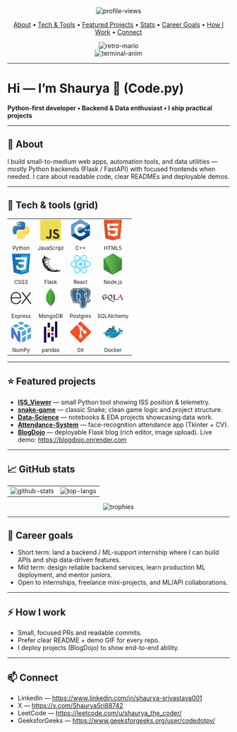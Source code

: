 <p align="center">
  <!-- visitor counter + choose one hero option (A or B) -->
  <img src="https://komarev.com/ghpvc/?username=Thunderer9506" alt="profile-views" />
</p>

<!-- NAVIGATION -->
<p align="center">
  <a href="#about">About</a> •
  <a href="#tech--tools">Tech & Tools</a> •
  <a href="#featured-projects">Featured Projects</a> •
  <a href="#github-stats">Stats</a> •
  <a href="#career-goals">Career Goals</a> •
  <a href="#how-i-work">How I Work</a> •
  <a href="#connect">Connect</a>
</p>

<!-- HERO (pick one: Option A or Option B) -->
<p align="center">
  <!-- Option A: Retro / Mario GIF -->
  <img src="https://64.media.tumblr.com/1acf3dc0425baf913f8742e03a48abda/226d5ec21f124fdc-21/s1280x1920/76ce770cca7dbb774adf9bfeabf68281419b0af4.gif" alt="retro-mario" width="720" />
  <!-- Option B: Terminal / coder GIF (keeps below for preview) -->
  <br/>
  <img src="https://media.giphy.com/media/l0MYGb1LuZ3n7dRnO/giphy.gif" alt="terminal-anim" width="720" />
</p>

---

# Hi — I’m Shaurya 👋 (Code.py)  
**Python-first developer • Backend & Data enthusiast • I ship practical projects**

---

## 🔭 About
I build small-to-medium web apps, automation tools, and data utilities — mostly Python backends (Flask / FastAPI) with focused frontends when needed. I care about readable code, clear READMEs and deployable demos.

---

## 🧰 Tech & tools (grid)
<p align="center">
  <table cellpadding="8">
    <tr align="center">
      <td><img src="https://raw.githubusercontent.com/devicons/devicon/master/icons/python/python-original.svg" width="48" /><br/><sub>Python</sub></td>
      <td><img src="https://raw.githubusercontent.com/devicons/devicon/master/icons/javascript/javascript-original.svg" width="48" /><br/><sub>JavaScript</sub></td>
      <td><img src="https://raw.githubusercontent.com/devicons/devicon/master/icons/cplusplus/cplusplus-original.svg" width="48" /><br/><sub>C++</sub></td>
      <td><img src="https://raw.githubusercontent.com/devicons/devicon/master/icons/html5/html5-original.svg" width="48" /><br/><sub>HTML5</sub></td>
    </tr>
    <tr align="center">
      <td><img src="https://raw.githubusercontent.com/devicons/devicon/master/icons/css3/css3-original.svg" width="48" /><br/><sub>CSS3</sub></td>
      <td><img src="https://raw.githubusercontent.com/devicons/devicon/master/icons/flask/flask-original.svg" width="48" /><br/><sub>Flask</sub></td>
      <td><img src="https://raw.githubusercontent.com/devicons/devicon/master/icons/react/react-original.svg" width="48" /><br/><sub>React</sub></td>
      <td><img src="https://raw.githubusercontent.com/devicons/devicon/master/icons/nodejs/nodejs-original.svg" width="48" /><br/><sub>Node.js</sub></td>
    </tr>
    <tr align="center">
      <td><img src="https://raw.githubusercontent.com/devicons/devicon/master/icons/express/express-original.svg" width="48" /><br/><sub>Express</sub></td>
      <td><img src="https://raw.githubusercontent.com/devicons/devicon/master/icons/mongodb/mongodb-original.svg" width="48" /><br/><sub>MongoDB</sub></td>
      <td><img src="https://raw.githubusercontent.com/devicons/devicon/master/icons/postgresql/postgresql-original.svg" width="48" /><br/><sub>Postgres</sub></td>
      <td><img src="https://raw.githubusercontent.com/devicons/devicon/master/icons/sqlalchemy/sqlalchemy-original.svg" width="48" /><br/><sub>SQLAlchemy</sub></td>
    </tr>
    <tr align="center">
      <td><img src="https://raw.githubusercontent.com/devicons/devicon/master/icons/numpy/numpy-original.svg" width="48" /><br/><sub>NumPy</sub></td>
      <td><img src="https://raw.githubusercontent.com/devicons/devicon/master/icons/pandas/pandas-original.svg" width="48" /><br/><sub>pandas</sub></td>
      <td><img src="https://raw.githubusercontent.com/devicons/devicon/master/icons/git/git-original.svg" width="48" /><br/><sub>Git</sub></td>
      <td><img src="https://raw.githubusercontent.com/devicons/devicon/master/icons/docker/docker-original.svg" width="48" /><br/><sub>Docker</sub></td>
    </tr>
  </table>
</p>

---

## ⭐ Featured projects
- **[ISS_Viewer](https://github.com/Thunderer9506/ISS_Viewer)** — small Python tool showing ISS position & telemetry.  
- **[snake-game](https://github.com/Thunderer9506/snake-game)** — classic Snake; clean game logic and project structure.  
- **[Data-Science](https://github.com/Thunderer9506/Data-Science)** — notebooks & EDA projects showcasing data work.  
- **[Attendance-System](https://github.com/Thunderer9506/Attendance-System)** — face-recognition attendance app (Tkinter + CV).  
- **[BlogDojo](https://github.com/Thunderer9506/BlogDojo)** — deployable Flask blog (rich editor, image upload). Live demo: https://blogdojo.onrender.com

---

## 📈 GitHub stats
<table align="center">
  <tr>
    <td><img src="https://github-readme-stats.vercel.app/api?username=Thunderer9506&show_icons=true&theme=vision-friendly-dark" alt="github-stats" /></td>
    <td><img src="https://github-readme-stats.vercel.app/api/top-langs/?username=Thunderer9506&layout=compact&theme=vision-friendly-dark" alt="top-langs" /></td>
  </tr>
</table>

<!-- Cool features -->
<p align="center">
  <!-- GitHub trophy card -->
  <img src="https://github-profile-trophy.vercel.app/?username=Thunderer9506&theme=darkhub" alt="trophies" />
</p>

---

## 🎯 Career goals
- Short term: land a backend / ML-support internship where I can build APIs and ship data-driven features.  
- Mid term: design reliable backend services, learn production ML deployment, and mentor juniors.  
- Open to internships, freelance mini-projects, and ML/API collaborations.

---

## ⚡ How I work
- Small, focused PRs and readable commits.  
- Prefer clear README + demo GIF for every repo.  
- I deploy projects (BlogDojo) to show end-to-end ability.

---

## 📫 Connect
- LinkedIn — https://www.linkedin.com/in/shaurya-srivastava001  
- X — https://x.com/ShauryaSri88742  
- LeetCode — https://leetcode.com/u/shaurya_the_coder/  
- GeeksforGeeks — https://www.geeksforgeeks.org/user/codedotpy/
